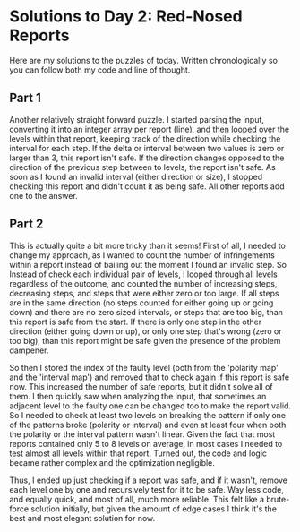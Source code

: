 # Solutions to Day 2: Red-Nosed Reports

Here are my solutions to the puzzles of today. Written chronologically so you can follow both my code and line of thought.

## Part 1

Another relatively straight forward puzzle. I started parsing the input, converting it into an integer array per report (line), and then looped over the levels within that report, keeping track of the direction while checking the interval for each step. If the delta or interval between two values is zero or larger than 3, this report isn't safe. If the direction changes opposed to the direction of the previous step between to levels, the report isn't safe. As soon as I found an invalid interval (either direction or size), I stopped checking this report and didn't count it as being safe. All other reports add one to the answer.

## Part 2

This is actually quite a bit more tricky than it seems! First of all, I needed to change my approach, as I wanted to count the number of infringements within a report instead of bailing out the moment I found an invalid step. So Instead of check each individual pair of levels, I looped through all levels regardless of the outcome, and counted the number of increasing steps, decreasing steps, and steps that were either zero or too large. If all steps are in the same direction (no steps counted for either going up or going down) and there are no zero sized intervals, or steps that are too big, than this report is safe from the start. If there is only one step in the other direction (either going down or up), or only one step that's wrong (zero or too big), than this report might be safe given the presence of the problem dampener.

So then I stored the index of the faulty level (both from the 'polarity map' and the 'interval map') and removed that to check again if this report is safe now. This increased the number of safe reports, but it didn't solve all of them. I then quickly saw when analyzing the input, that sometimes an adjacent level to the faulty one can be changed too to make the report valid. So I needed to check at least two levels on breaking the pattern if only one of the patterns broke (polarity or interval) and even at least four when both the polarity or the interval pattern wasn't linear. Given the fact that most reports contained only 5 to 8 levels on average, in most cases I needed to test almost all levels within that report. Turned out, the code and logic became rather complex and the optimization negligible.

Thus, I ended up just checking if a report was safe, and if it wasn't, remove each level one by one and recursively test for it to be safe. Way less code, and equally quick, and most of all, much more reliable. This felt like a brute-force solution initially, but given the amount of edge cases I think it's the best and most elegant solution for now.